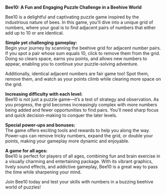 **Bee10: A Fun and Engaging Puzzle Challenge in a Beehive World**  

Bee10 is a delightful and captivating puzzle game inspired by the industrious nature of bees. In this game, you'll dive into a unique grid of numbers, where your goal is to find adjacent pairs of numbers that either add up to 10 or are identical.  

**Simple yet challenging gameplay:**  
Begin your journey by scanning the beehive grid for adjacent number pairs. If you spot a pair whose sum equals 10, click to remove them from the grid. Doing so clears space, earns you points, and allows new numbers to appear, enabling you to continue your puzzle-solving adventure.  

Additionally, identical adjacent numbers are fair game too! Spot them, remove them, and watch as your points climb while clearing more space on the grid.  

**Increasing difficulty with each level:**  
Bee10 is not just a puzzle game—it’s a test of strategy and observation. As you progress, the grid becomes increasingly complex with more numbers being added and fewer opportunities to find pairs. You'll need sharp focus and quick decision-making to conquer the later levels.  

**Special power-ups and bonuses:**  
The game offers exciting tools and rewards to help you along the way. Power-ups can remove tricky numbers, expand the grid, or double your points, making your gameplay more dynamic and enjoyable.  

**A game for all ages:**  
Bee10 is perfect for players of all ages, combining fun and brain exercise in a visually charming and entertaining package. With its vibrant graphics, lively sound effects, and addictive gameplay, Bee10 is a great way to pass the time while sharpening your mind.  

Join Bee10 today and test your skills with numbers in a buzzing beehive world of puzzles!